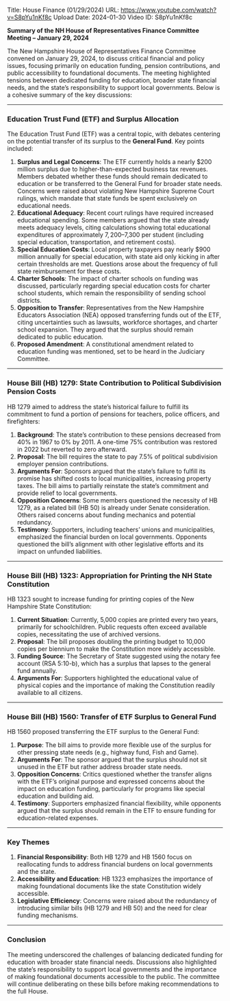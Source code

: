 Title: House Finance (01/29/2024)
URL: https://www.youtube.com/watch?v=S8pYu1nKf8c
Upload Date: 2024-01-30
Video ID: S8pYu1nKf8c

**Summary of the NH House of Representatives Finance Committee Meeting – January 29, 2024**

The New Hampshire House of Representatives Finance Committee convened on January 29, 2024, to discuss critical financial and policy issues, focusing primarily on education funding, pension contributions, and public accessibility to foundational documents. The meeting highlighted tensions between dedicated funding for education, broader state financial needs, and the state’s responsibility to support local governments. Below is a cohesive summary of the key discussions:

---

### **Education Trust Fund (ETF) and Surplus Allocation**
The Education Trust Fund (ETF) was a central topic, with debates centering on the potential transfer of its surplus to the **General Fund**. Key points included:
1. **Surplus and Legal Concerns**: The ETF currently holds a nearly $200 million surplus due to higher-than-expected business tax revenues. Members debated whether these funds should remain dedicated to education or be transferred to the General Fund for broader state needs. Concerns were raised about violating New Hampshire Supreme Court rulings, which mandate that state funds be spent exclusively on educational needs.
2. **Educational Adequacy**: Recent court rulings have required increased educational spending. Some members argued that the state already meets adequacy levels, citing calculations showing total educational expenditures of approximately $7,200–$7,300 per student (including special education, transportation, and retirement costs).
3. **Special Education Costs**: Local property taxpayers pay nearly $900 million annually for special education, with state aid only kicking in after certain thresholds are met. Questions arose about the frequency of full state reimbursement for these costs.
4. **Charter Schools**: The impact of charter schools on funding was discussed, particularly regarding special education costs for charter school students, which remain the responsibility of sending school districts.
5. **Opposition to Transfer**: Representatives from the New Hampshire Educators Association (NEA) opposed transferring funds out of the ETF, citing uncertainties such as lawsuits, workforce shortages, and charter school expansion. They argued that the surplus should remain dedicated to public education.
6. **Proposed Amendment**: A constitutional amendment related to education funding was mentioned, set to be heard in the Judiciary Committee.

---

### **House Bill (HB) 1279: State Contribution to Political Subdivision Pension Costs**
HB 1279 aimed to address the state’s historical failure to fulfill its commitment to fund a portion of pensions for teachers, police officers, and firefighters:
1. **Background**: The state’s contribution to these pensions decreased from 40% in 1967 to 0% by 2011. A one-time 75% contribution was restored in 2022 but reverted to zero afterward.
2. **Proposal**: The bill requires the state to pay 7.5% of political subdivision employer pension contributions.
3. **Arguments For**: Sponsors argued that the state’s failure to fulfill its promise has shifted costs to local municipalities, increasing property taxes. The bill aims to partially reinstate the state’s commitment and provide relief to local governments.
4. **Opposition Concerns**: Some members questioned the necessity of HB 1279, as a related bill (HB 50) is already under Senate consideration. Others raised concerns about funding mechanics and potential redundancy.
5. **Testimony**: Supporters, including teachers’ unions and municipalities, emphasized the financial burden on local governments. Opponents questioned the bill’s alignment with other legislative efforts and its impact on unfunded liabilities.

---

### **House Bill (HB) 1323: Appropriation for Printing the NH State Constitution**
HB 1323 sought to increase funding for printing copies of the New Hampshire State Constitution:
1. **Current Situation**: Currently, 5,000 copies are printed every two years, primarily for schoolchildren. Public requests often exceed available copies, necessitating the use of archived versions.
2. **Proposal**: The bill proposes doubling the printing budget to 10,000 copies per biennium to make the Constitution more widely accessible.
3. **Funding Source**: The Secretary of State suggested using the notary fee account (RSA 5:10-b), which has a surplus that lapses to the general fund annually.
4. **Arguments For**: Supporters highlighted the educational value of physical copies and the importance of making the Constitution readily available to all citizens.

---

### **House Bill (HB) 1560: Transfer of ETF Surplus to General Fund**
HB 1560 proposed transferring the ETF surplus to the General Fund:
1. **Purpose**: The bill aims to provide more flexible use of the surplus for other pressing state needs (e.g., highway fund, Fish and Game).
2. **Arguments For**: The sponsor argued that the surplus should not sit unused in the ETF but rather address broader state needs.
3. **Opposition Concerns**: Critics questioned whether the transfer aligns with the ETF’s original purpose and expressed concerns about the impact on education funding, particularly for programs like special education and building aid.
4. **Testimony**: Supporters emphasized financial flexibility, while opponents argued that the surplus should remain in the ETF to ensure funding for education-related expenses.

---

### **Key Themes**
1. **Financial Responsibility**: Both HB 1279 and HB 1560 focus on reallocating funds to address financial burdens on local governments and the state.
2. **Accessibility and Education**: HB 1323 emphasizes the importance of making foundational documents like the state Constitution widely accessible.
3. **Legislative Efficiency**: Concerns were raised about the redundancy of introducing similar bills (HB 1279 and HB 50) and the need for clear funding mechanisms.

---

### **Conclusion**
The meeting underscored the challenges of balancing dedicated funding for education with broader state financial needs. Discussions also highlighted the state’s responsibility to support local governments and the importance of making foundational documents accessible to the public. The committee will continue deliberating on these bills before making recommendations to the full House.